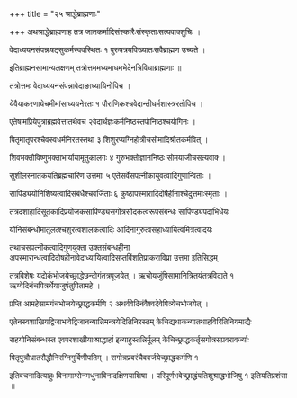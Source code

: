 +++
title = "२५ श्राद्धेब्राह्मणाः"

+++
अथश्राद्धेब्राह्मणाह तत्र जातकर्मादिसंस्कारैःसंस्कृताःसत्यवाक्शुचिः ।

वेदाध्ययनसंपन्नःषट्‌सुकर्मस्ववस्थितः १ पुरुषत्रयविख्यातःसवैब्राह्मण उच्यते ।

इतिब्राह्मनसामान्यलक्षणम् तत्रोत्तममध्यमाधमभेदेनत्रिविधाब्राह्मणाः ॥

तत्रोत्तमः वेदाध्ययनसंपन्नावेदाङाध्यायिनोपिच ।

येवैयाकरणायेचमीमांसाध्ययनेरतः १ पौराणिकश्चवेदान्तीधर्मशास्त्ररतोपिच ।

एतेषामप्रियेपुत्राब्रह्मवेत्तातथैवच २वेदार्थज्ञःकर्मनिष्ठस्तपोनिष्ठश्चयोगिनः ।

पितृमातृपरश्चैवस्वधर्मनिरतस्तथा ३ शिशुरप्यग्निहोत्रीचसोमादिश्रौतकर्मवित् ।

शिवभक्तौविष्णुभक्ताभार्यायामृतुकालगः ४ गुरुभक्तोज्ञाननिष्ठः सोमयाजीचसत्यवाक्‍ ।

सुशीलस्नातकयतिब्रह्मचारिण उत्तमाः ५ एतेसर्वेसपत्नीकायुवत्वादिगुणान्विताः ।

सापिंड्ययोनिशिष्यत्वादिसंबंधैश्चवर्जिताः ६ कुष्ठापस्मारादिदोषैर्हीनाश्चेदुत्तमाःस्मृताः ।

तत्रदशाहादिसूतकादिप्रयोजकसापिण्ड्यसगोत्रसोदकत्वरूपसंबन्धः सापिण्ड्यपदाभिधेयः

योनिसंबन्धोमातुलत्श्चशुरत्वशालकत्वादिः आदिनागुरुत्वसहाध्यायित्वमित्रत्वादयः

तथाचसपत्नीकत्वादिगुणयुक्ता उक्तसंबन्धहीना अपस्मारान्धत्वादिदोषहीनावेदाध्यायित्वादिसप्तविंशतिप्राकराविप्रा उत्तमा इतिसिद्धम्

तत्रविशेषः यद्येकंभोजयेच्छ्राद्धेछन्दोगंतत्रपूजयेत् । ऋचोयजुंषिसामानित्रितयंतत्रविद्यते १ ऋग्वेदिनंचपित्रर्थेयाजुषंतुपितामहे ।

प्रप्ति आमहेसामगंचभोजयेच्छ्राद्धकर्मणि २ अथर्ववेदिनंवैश्वदेवेपित्र्येचभोजयेत् ।

एतेनस्वशाखियद्विजाभावेद्विजानन्यान्निमन्त्रयेदितिनिरस्तम् केचिद्यथाकन्यातथाहविरितिनियमाद्यैः

सहयोनिसंबन्धस्त एवपरशाखीयाःश्राद्धार्हा इत्याहुस्तन्निर्मूलम् केचिच्छ्राद्धकर्तृसगोत्रसप्रवरावर्ज्याः

पितृपुत्रौभ्रातरौद्धौनिरग्निगुर्विणीपतिम् । सगोत्रप्रवरंचैववर्जयेच्छ्राद्धकर्मणि १

इतिवचनादित्याहुः विनामाम्सेनमधुनाविनादक्षिणयाशिषा । परिपूर्णभवेच्छ्राद्धंयतिशुश्राद्धभोजिषु १ इतियतिप्रशंसा ॥
